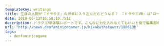 ```yaml
---
templateKey: writings
title: 生身の人間が『ドラクエ』の世界に入り込んだらどうなる？ 『ドラクエVR』は“ロールプレイングゲーム”への現代技術によるアンサーだ
date: 2018-06-12T16:58:10.751Z
description: ドラクエVR体験レポートです。こんなに力を入れなくてもいいと後で編集部の人に言われたぐらい筆圧が入っています
url: 'http://news.denfaminicogamer.jp/kikakuthetower/180613b'
tags:
  - denfaminicogame
---
```


